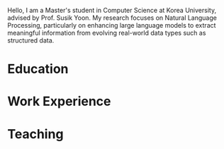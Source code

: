 Hello, I am a Master's student in Computer Science at Korea University, advised by Prof. Susik Yoon. My research focuses on Natural Language Processing, particularly on enhancing large language models to extract meaningful information from evolving real-world data types such as structured data.

# Education

# Work Experience

# Teaching
